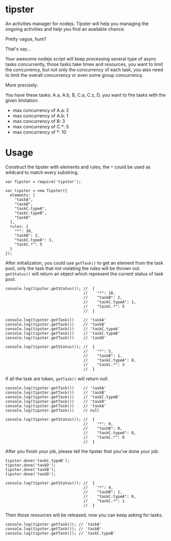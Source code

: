 tipster
=======

An activities manager for nodejs. Tipster will help you managing the ongoing 
activities and help you find an available chance.

Pretty vague, hum?

That's say...

Your awesome nodejs script will keep processing several type of async tasks
concurrently, those tasks take times and resources, you want to limit the
concurrency, but not only the concurrency of each task, you also need to limit
the overall concurrency or even some group concurrency.

More precisely:

You have these tasks: A.a, A.b, B, C.a, C.z, D, you want to fire tasks with the
given limitation:
- max concurrency of A.a: 2
- max concurrency of A.b: 1
- max concurrency of B: 3
- max concurrency of C.*: 5
- max concurrency of *: 10

Usage
=====

Construct the tipster with elements and rules, the ``*`` could be used as
wildcard to match every substring.

```
var Tipster = require('tipster');

var tipster = new Tipster({
  elements: [
    "taskA",
    "taskB",
    "taskC.typeA",
    "taskC.typeB",
    "taskD" 
  ],
  rules: {
    "*": 10,
    "taskB": 2,
    "taskC.typeA": 1,
    "taskC.*": 5
  }
});
```

After initialization, you could use ``getTask()`` to get an element from the task
pool, only the task that not violating the rules will be thrown out.
``getStatus()`` will return an object which represent the current status of
task pool.

```
console.log(tipster.getStatus()); //  {
                                  //    "*": 10,
                                  //    "taskB": 2,
                                  //    "taskC.typeA": 1,
                                  //    "taskC.*": 5
                                  //  }

console.log(tipster.getTask())    // 'taskA'
console.log(tipster.getTask())    // 'taskB'
console.log(tipster.getTask())    // 'taskC.typeA'
console.log(tipster.getTask())    // 'taskC.typeB'
console.log(tipster.getTask())    // 'taskD'

console.log(tipster.getStatus()); //  {
                                  //    "*": 5,
                                  //    "taskB": 1,
                                  //    "taskC.typeA": 0,
                                  //    "taskC.*": 3
                                  //  }
```

If all the task are token, ``getTask()`` will return null. 

```
console.log(tipster.getTask())    // 'taskA'
console.log(tipster.getTask())    // 'taskB'
console.log(tipster.getTask())    // 'taskC.typeB'
console.log(tipster.getTask())    // 'taskD'
console.log(tipster.getTask())    // 'taskA'
console.log(tipster.getTask())    // null

console.log(tipster.getStatus()); //  {
                                  //    "*": 0,
                                  //    "taskB": 0,
                                  //    "taskC.typeA": 0,
                                  //    "taskC.*": 0
                                  //  }

```

After you finish your job, please tell the tipster that you've done your job:

```
tipster.done('taskC.typeB');
tipster.done('taskD');
tipster.done('taskB');
tipster.done('taskD');

console.log(tipster.getStatus()); //  {
                                  //    "*": 4,
                                  //    "taskB": 1,
                                  //    "taskC.typeA": 0,
                                  //    "taskC.*": 1
                                  //  }
```

Then those resources will be released, now you can keep asking for tasks.

```
console.log(tipster.getTask()); // 'taskA'
console.log(tipster.getTask()); // 'taskB'
console.log(tipster.getTask()); // 'taskC.typeB'
```
